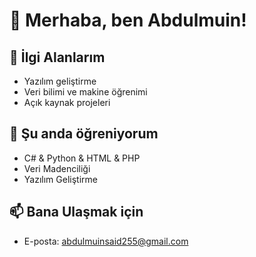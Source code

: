 # 👋 Merhaba, ben Abdulmuin!

## 👀 İlgi Alanlarım
- Yazılım geliştirme
- Veri bilimi ve makine öğrenimi
- Açık kaynak projeleri

## 🌱 Şu anda öğreniyorum
- C# & Python & HTML & PHP
- Veri Madenciliği
- Yazılım Geliştirme

## 📫 Bana Ulaşmak için
- E-posta: abdulmuinsaid255@gmail.com
